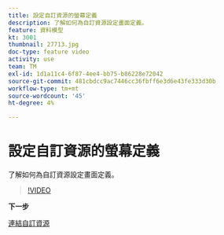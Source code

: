 ```yaml
---
title: 設定自訂資源的螢幕定義
description: 了解如何為自訂資源設定畫面定義。
feature: 資料模型
kt: 3001
thumbnail: 27713.jpg
doc-type: feature video
activity: use
team: TM
exl-id: 1d1a11c4-6f87-4ee4-bb75-b86228e72042
source-git-commit: 481cbdcc9ac7446cc36fbff6e3d6e43fe333d30b
workflow-type: tm+mt
source-wordcount: '45'
ht-degree: 4%

---
```


# 設定自訂資源的螢幕定義

了解如何為自訂資源設定畫面定義。

>[!VIDEO](https://video.tv.adobe.com/v/27713?quality=9)

**下一步**

[連結自訂資源](./linking-custom-resources.md)
